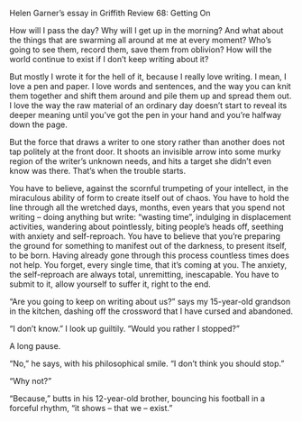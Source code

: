 Helen Garner’s essay in Griffith Review 68: Getting On

  

How will I pass the day? Why will I get up in the morning? And what about the things that are swarming all around at me at every moment? Who’s going to see them, record them, save them from oblivion? How will the world continue to exist if I don’t keep writing about it?

  

But mostly I wrote it for the hell of it, because I really love writing. I mean, I love a pen and paper. I love words and sentences, and the way you can knit them together and shift them around and pile them up and spread them out. I love the way the raw material of an ordinary day doesn’t start to reveal its deeper meaning until you’ve got the pen in your hand and you’re halfway down the page.

  

But the force that draws a writer to one story rather than another does not tap politely at the front door. It shoots an invisible arrow into some murky region of the writer’s unknown needs, and hits a target she didn’t even know was there. That’s when the trouble starts.

  

You have to believe, against the scornful trumpeting of your intellect, in the miraculous ability of form to create itself out of chaos. You have to hold the line through all the wretched days, months, even years that you spend not writing – doing anything but write: “wasting time”, indulging in displacement activities, wandering about pointlessly, biting people’s heads off, seething with anxiety and self-reproach. You have to believe that you’re preparing the ground for something to manifest out of the darkness, to present itself, to be born. Having already gone through this process countless times does not help. You forget, every single time, that it’s coming at you. The anxiety, the self-reproach are always total, unremitting, inescapable. You have to submit to it, allow yourself to suffer it, right to the end.

  

“Are you going to keep on writing about us?” says my 15-year-old grandson in the kitchen, dashing off the crossword that I have cursed and abandoned.

  

“I don’t know.” I look up guiltily. “Would you rather I stopped?”

  

A long pause.

  

“No,” he says, with his philosophical smile. “I don’t think you should stop.”

  

“Why not?”

  

“Because,” butts in his 12-year-old brother, bouncing his football in a forceful rhythm, “it shows – that we – exist.”